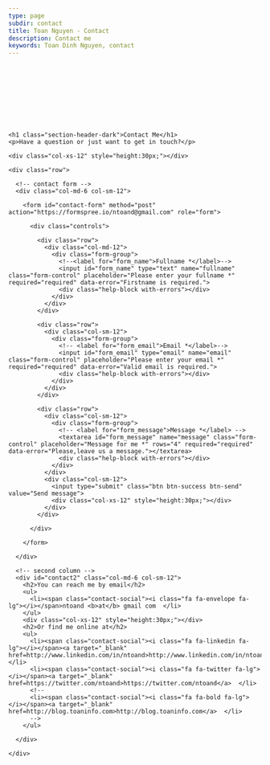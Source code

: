 ```yaml
---
type: page
subdir: contact
title: Toan Nguyen - Contact
description: Contact me
keywords: Toan Dinh Nguyen, contact
---
```


<div class="col-xs-12" style="height:120px;"></div>

  <div class="container">

    <h1 class="section-header-dark">Contact Me</h1>
    <p>Have a question or just want to get in touch?</p>

    <div class="col-xs-12" style="height:30px;"></div>

    <div class="row">

      <!-- contact form -->
      <div class="col-md-6 col-sm-12">

        <form id="contact-form" method="post" action="https://formspree.io/ntoand@gmail.com" role="form">

          <div class="controls">

            <div class="row">
              <div class="col-md-12">
                <div class="form-group">
                  <!--<label for="form_name">Fullname *</label>-->
                  <input id="form_name" type="text" name="fullname" class="form-control" placeholder="Please enter your fullname *" required="required" data-error="Firstname is required.">
                  <div class="help-block with-errors"></div>
                </div>
              </div>
            </div>

            <div class="row">
              <div class="col-sm-12">
                <div class="form-group">
                  <!-- <label for="form_email">Email *</label>-->
                  <input id="form_email" type="email" name="email" class="form-control" placeholder="Please enter your email *" required="required" data-error="Valid email is required.">
                  <div class="help-block with-errors"></div>
                </div>
              </div>
            </div>

            <div class="row">
              <div class="col-sm-12">
                <div class="form-group">
                  <!-- <label for="form_message">Message *</label> -->
                  <textarea id="form_message" name="message" class="form-control" placeholder="Message for me *" rows="4" required="required" data-error="Please,leave us a message."></textarea>
                  <div class="help-block with-errors"></div>
                </div>
              </div>
              <div class="col-sm-12">
                <input type="submit" class="btn btn-success btn-send" value="Send message">
                <div class="col-xs-12" style="height:30px;"></div>
              </div>
            </div>

          </div>

        </form>

      </div>

      <!-- second column -->
      <div id="contact2" class="col-md-6 col-sm-12">
        <h2>You can reach me by email</h2>
        <ul>
          <li><span class="contact-social"><i class="fa fa-envelope fa-lg"></i></span>ntoand <b>at</b> gmail com  </li>
        </ul>
        <div class="col-xs-12" style="height:30px;"></div>
        <h2>Or find me online at</h2>
        <ul>
          <li><span class="contact-social"><i class="fa fa-linkedin fa-lg"></i></span><a target="_blank" href=http://www.linkedin.com/in/ntoand>http://www.linkedin.com/in/ntoand</a>  </li>
          <li><span class="contact-social"><i class="fa fa-twitter fa-lg"></i></span><a target="_blank" href=https://twitter.com/ntoand>https://twitter.com/ntoand</a>  </li>
          <!--
          <li><span class="contact-social"><i class="fa fa-bold fa-lg"></i></span><a target="_blank" href=http://blog.toaninfo.com>http://blog.toaninfo.com</a>  </li>
          -->
        </ul>

      </div>

    </div>

  </div>

  <div class="col-xs-12" style="height:50px;"></div>
